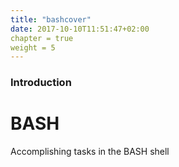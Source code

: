 ```yaml
---
title: "bashcover"
date: 2017-10-10T11:51:47+02:00
chapter = true
weight = 5
---
```


### Introduction

# BASH

Accomplishing tasks in the BASH shell
